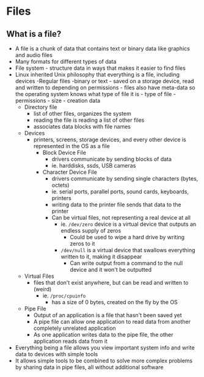 # Files 

## What is a file?
- A file is a chunk of data that contains text or binary data like graphics and audio files
- Many formats for different types of data
- File system - structure data in ways that makes it easier to find files
- Linux inherited Unix philosophy that everything is a file, including devices
    -Regular files 
        -binary or text 
        - saved on a storage device, read and written to depending on permissions 
        - files also have meta-data so the operating system knows what type of file it is
          - type of file 
          - permissions 
          - size 
          - creation data 
    - Directory file 
      - list of other files, organizes the system
      - reading the file is reading a list of other files
      - associates data blocks with file names
    - Devices 
      - printers, screens, storage devices, and every other device is represented in the OS as a file  
        - Block Device File
          - drivers communicate by sending blocks of data
          - ie. harddisks, ssds, USB cameras
        - Character Device File 
          - drivers communicate by sending single characters (bytes, octets)
          - ie. serial ports, parallel ports, sound cards, keyboards, printers
          - writing data to the printer file sends that data to the printer
          - Can be virtual files, not representing a real device at all 
            - ie. `/dev/zero` device is a virtual device that outputs an endless supply of zeros
              - Could be used to wipe a hard drive by writing zeros to it
            - `/dev/null` is a virtual device that swallows everything written to it, making it disappear
              - Can write output from a command to the null device and it won't be outputted
    - Virtual Files 
      - files that don't exist anywhere, but can be read and written to (weird)
        - ie. `/proc/cpuinfo`
          - has a size of 0 bytes, created on the fly by the OS
    - Pipe File 
      - Output of an application is a file that hasn't been saved yet
      - A pipe file can allow one application to read data from another completely unrelated application
      - As one application writes data to the pipe file, the other application reads data from it
- Everything being a file allows you view important system info and write data to devices with simple tools
- It allows simple tools to be combined to solve more complex problems by sharing data in pipe files, all without additional software